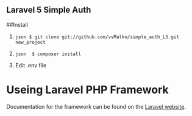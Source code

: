 ## Laravel 5 Simple Auth

##Install


1) ```json $ git clone git://github.com/vvMalko/simple_auth_L5.git new_project ```

2) ```json  $ composer install```
3) Edit .env file



# Useing Laravel PHP Framework

Documentation for the framework can be found on the [Laravel website](http://laravel.com/docs).


